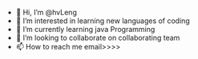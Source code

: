 - 👋 Hi, I’m @hvLeng
- 👀 I’m interested in learning new languages of coding
- 🌱 I’m currently learning java Programming
- 💞️ I’m looking to collaborate on collaborating team
- 📫 How to reach me email>>>>

<!---
hvLeng/hvLeng is a ✨ special ✨ repository because its `README.md` (this file) appears on your GitHub profile.
You can click the Preview link to take a look at your changes.
--->
